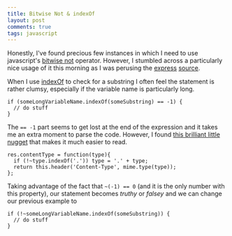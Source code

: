 ```yaml
---
title: Bitwise Not & indexOf
layout: post
comments: true
tags: javascript
---
```


Honestly, I've found precious few instances in which I need to use javascript's
[bitwise not][not] operator. However, I stumbled across a particularly nice
usage of it this morning as I was perusing the [express][express]
[source][express-source].

When I use [indexOf][indexof] to check for a substring I often feel the
statement is rather clumsy, especially if the variable name is particularly
long.

    if (someLongVariableName.indexOf(someSubstring) == -1) {
      // do stuff
    }

The `== -1` part seems to get lost at the end of the expression and it takes me
an extra moment to parse the code. However, I found [this brilliant little nugget][nugget]
that makes it much easier to read.

    res.contentType = function(type){
      if (!~type.indexOf('.')) type = '.' + type;
      return this.header('Content-Type', mime.type(type));
    };

Taking advantage of the fact that `~(-1) == 0` (and it is the only number with
this property), our statement becomes _truthy_ or _falsey_ and we can change
our previous example to

    if (!~someLongVariableName.indexOf(someSubstring)) {
      // do stuff
    }

[not]: https://developer.mozilla.org/en/JavaScript/Reference/Operators/Bitwise_Operators#.7E_(Bitwise_NOT)
[express]: http://expressjs.com
[express-source]: http://github.com/visionmedia/express
[indexof]: https://developer.mozilla.org/en/JavaScript/Reference/Global_Objects/String/indexOf
[nugget]: https://github.com/visionmedia/express/blob/dd8a0bd30f41122c9f54e3e82294a43f0e06ea43/lib/response.js#L206
